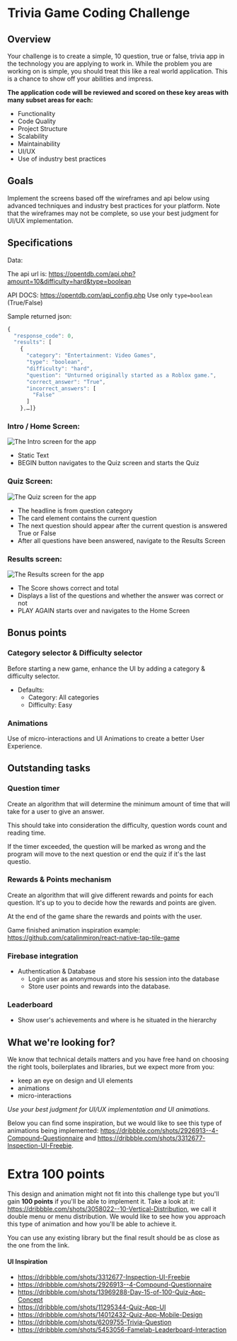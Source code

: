 # Trivia Game Coding Challenge

## Overview

Your challenge is to create a simple, 10 question, true or false, trivia app in the technology you are applying to work in. While the problem you are working on is simple, you should treat this like a real world application. This is a chance to show off your abilities and impress.

**The application code will be reviewed and scored on these key areas with many subset areas for each:**

* Functionality
* Code Quality
* Project Structure
* Scalability
* Maintainability
* UI/UX
* Use of industry best practices

## Goals

Implement the screens based off the wireframes and api below using advanced techniques and industry best practices for your platform. Note that the wireframes may not be complete, so use your best judgment for UI/UX implementation.

## Specifications

Data:

The api url is: https://opentdb.com/api.php?amount=10&difficulty=hard&type=boolean

API DOCS: https://opentdb.com/api_config.php
Use only `type=boolean` (True/False)

Sample returned json:

```javascript
{
  "response_code": 0,
  "results": [
    {
      "category": "Entertainment: Video Games",
      "type": "boolean",
      "difficulty": "hard",
      "question": "Unturned originally started as a Roblox game.",
      "correct_answer": "True",
      "incorrect_answers": [
        "False"
      ]
    },…]}
```

### Intro / Home Screen:

![The Intro screen for the app](screenshots/Intro.png "The Intro screen for the app")

* Static Text
* BEGIN button navigates to the Quiz screen and starts the Quiz

### Quiz Screen:

![The Quiz screen for the app](screenshots/Quiz.png "The Quiz screen for the app")

* The headline is from question category
* The card element contains the current question
* The next question should appear after the current question is answered True or False
* After all questions have been answered, navigate to the Results Screen

### Results screen:

![The Results screen for the app](screenshots/Score.png "The Results screen for the app")

* The Score shows correct and total
* Displays a list of the questions and whether the answer was correct or not
* PLAY AGAIN starts over and navigates to the Home Screen

## Bonus points
### Category selector & Difficulty selector
  Before starting a new game, enhance the UI by adding a category & difficulty selector.
  - Defaults:
    - Category: All categories
    - Difficulty: Easy
### Animations
  Use of micro-interactions and UI Animations to create a better User Experience.


## Outstanding tasks

### Question timer
  Create an algorithm that will determine the minimum amount of time that will take for a user to give an answer.

  This should take into consideration the difficulty, question words count and reading time.

  If the timer exceeded, the question will be marked as wrong and the program will move to the next question or end the quiz if it's the last questio.

### Rewards & Points mechanism
  Create an algorithm that will give different rewards and points for each question. It's up to you to decide how the rewards and points are given.

  At the end of the game share the rewards and points with the user.

  Game finished animation inspiration example: https://github.com/catalinmiron/react-native-tap-tile-game

### Firebase integration
- Authentication & Database
  - Login user as anonymous and store his session into the database
  - Store user points and rewards into the database.

### Leaderboard
- Show user's achievements and where is he situated in the hierarchy

## What we're looking for?

We know that technical details matters and you have free hand on choosing the right tools, boilerplates and libraries, but we expect more from you:
- keep an eye on design and UI elements
- animations 
- micro-interactions

*Use your best judgment for UI/UX implementation and UI animations.*

Below you can find some inspiration, but we would like to see this type of animations being implemented: https://dribbble.com/shots/2926913--4-Compound-Questionnaire and https://dribbble.com/shots/3312677-Inspection-UI-Freebie. 

# Extra 100 points

This design and animation might not fit into this challenge type but you'll gain **100 points** if you'll be able to implement it. 
Take a look at it: https://dribbble.com/shots/3058022--10-Vertical-Distribution, we call it double menu or menu distribution.
We would like to see how you approach this type of animation and how you'll be able to achieve it. 

You can use any existing library but the final result should be as close as the one from the link.


#### UI Inspiration

- https://dribbble.com/shots/3312677-Inspection-UI-Freebie
- https://dribbble.com/shots/2926913--4-Compound-Questionnaire
- https://dribbble.com/shots/13969288-Day-15-of-100-Quiz-App-Concept
- https://dribbble.com/shots/11295344-Quiz-App-UI
- https://dribbble.com/shots/14012432-Quiz-App-Mobile-Design
- https://dribbble.com/shots/6209755-Trivia-Question
- https://dribbble.com/shots/5453056-Famelab-Leaderboard-Interaction
